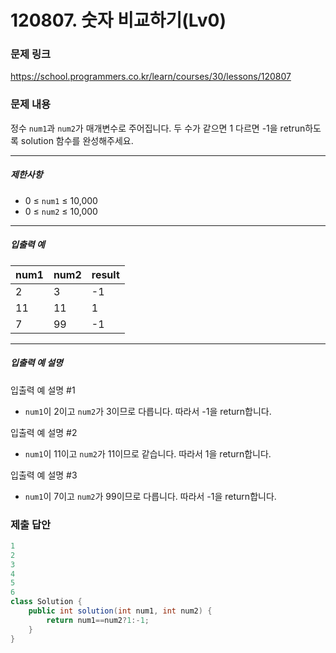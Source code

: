 # 120807. 숫자 비교하기(Lv0)
### 문제 링크
https://school.programmers.co.kr/learn/courses/30/lessons/120807
### 문제 내용
정수 `num1`과 `num2`가 매개변수로 주어집니다. 두 수가 같으면 1 다르면 -1을 retrun하도록 solution 함수를 완성해주세요.

*** ** * ** ***

##### 제한사항

* 0 ≤ `num1` ≤ 10,000
* 0 ≤ `num2` ≤ 10,000

*** ** * ** ***

##### 입출력 예

| num1 | num2 | result |
|------|------|--------|
| 2    | 3    | -1     |
| 11   | 11   | 1      |
| 7    | 99   | -1     |

*** ** * ** ***

##### 입출력 예 설명

입출력 예 설명 #1

* `num1`이 2이고 `num2`가 3이므로 다릅니다. 따라서 -1을 return합니다.

입출력 예 설명 #2

* `num1`이 11이고 `num2`가 11이므로 같습니다. 따라서 1을 return합니다.

입출력 예 설명 #3

* `num1`이 7이고 `num2`가 99이므로 다릅니다. 따라서 -1을 return합니다.

### 제출 답안
```java
1
2
3
4
5
6
class Solution {
    public int solution(int num1, int num2) {
        return num1==num2?1:-1;
    }
}
```
